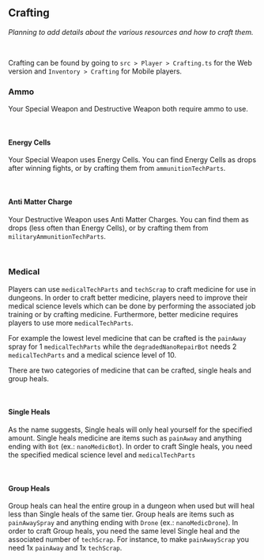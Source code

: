 ## Crafting

*Planning to add details about the various resources and how to craft them.*

<br />

Crafting can be found by going to `src > Player > Crafting.ts` for the Web version and `Inventory > Crafting` for Mobile players.

### Ammo

Your Special Weapon and Destructive Weapon both require ammo to use.

<br />

#### Energy Cells

Your Special Weapon uses Energy Cells. You can find Energy Cells as drops after winning fights, or by crafting them from `ammunitionTechParts`.

<br />

#### Anti Matter Charge

Your Destructive Weapon uses Anti Matter Charges. You can find them as drops (less often than Energy Cells), or by crafting them from `militaryAmmunitionTechParts`.

<br />

### Medical

Players can use `medicalTechParts` and `techScrap` to craft medicine for use in dungeons. In order to craft better medicine, players need to improve their medical science levels which can be done by performing the associated job training or by crafting medicine. Furthermore, better medicine requires players to use more `medicalTechParts`. 

For example the lowest level medicine that can be crafted is the `painAway` spray  for 1 `medicalTechParts` while the `degradedNanoRepairBot` needs 2 `medicalTechParts` and a medical science level of 10.

There are two categories of medicine that can be crafted, single heals and group heals. 

<br />


#### Single Heals

As the name suggests, Single heals will only heal yourself for the specified amount. Single heals medicine are items such as `painAway` and anything ending with `Bot` (ex.: `nanoMedicBot`). In order to craft Single heals, you need the specified medical science level and `medicalTechParts`

<br />



#### Group Heals

Group heals can heal the entire group in a dungeon when used but will heal less than Single heals of the same tier. Group heals are items such as `painAwaySpray` and anything ending with `Drone` (ex.: `nanoMedicDrone`). In order to craft Group heals, you need the same level Single heal and the associated number of `techScrap`. For instance, to make `painAwayScrap` you need 1x `painAway` and 1x `techScrap`.
